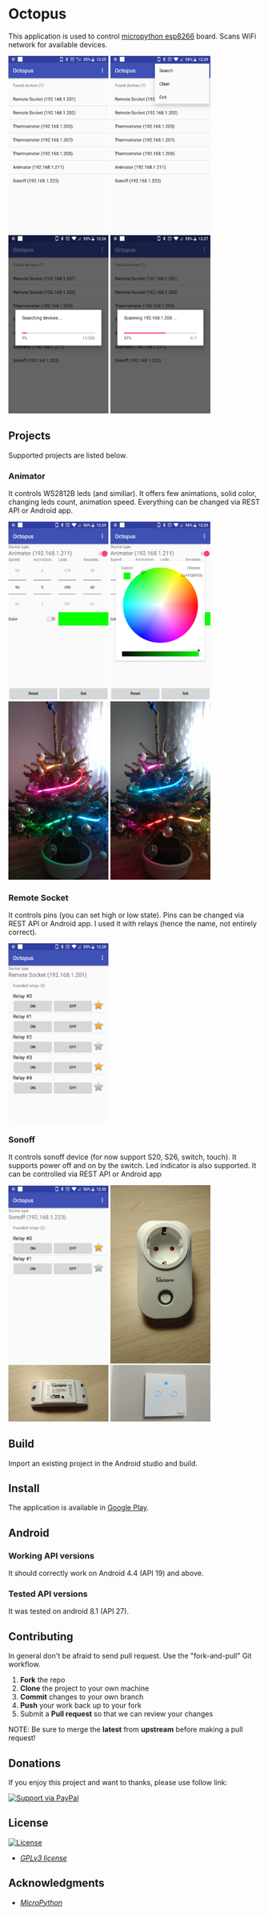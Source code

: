 # Octopus

This application is used to control [micropython esp8266](https://github.com/shajen/micropython_esp8266) board. Scans WiFi network for 
available devices.

<img src="images/app1.png" width="200" /> <img src="images/app2.png" width="200" /> <img src="images/app3.png" width="200" /> <img src="images/app4.png" width="200" />

## Projects

Supported projects are listed below.

### Animator

It controls WS2812B leds (and similiar). It offers few animations, solid color, changing leds count, animation speed. Everything can be changed via REST API or Android app.

<img src="images/animator1.png" width="200" /> <img src="images/animator2.png" width="200" /> <img src="images/animator3.png" width="200" /> <img src="images/animator4.png" width="200" />

### Remote Socket

It controls pins (you can set high or low state). Pins can be changed via REST API or Android app. I used it with relays (hence the name, not entirely correct).

<img src="images/remote1.png" width="200" />

### Sonoff

It controls sonoff device (for now support S20, S26, switch, touch). It supports power off and on by the switch. Led indicator is also supported. It can be controlled via REST API or Android app

<img src="images/sonoff1.png" width="200" /> <img src="images/sonoff2.png" width="200" /> <img src="images/sonoff3.png" width="200" /> <img src="images/sonoff4.png" width="200" />

## Build

Import an existing project in the Android studio and build.

## Install

The application is available in [Google Play](https://play.google.com/store/apps/details?id=pl.shajen.octopus).

## Android

### Working API versions

It should correctly work on Android 4.4 (API 19) and above.

### Tested API versions

It was tested on android 8.1 (API 27).

## Contributing

In general don't be afraid to send pull request. Use the "fork-and-pull" Git workflow.

1. **Fork** the repo
2. **Clone** the project to your own machine
3. **Commit** changes to your own branch
4. **Push** your work back up to your fork
5. Submit a **Pull request** so that we can review your changes

NOTE: Be sure to merge the **latest** from **upstream** before making a pull request!

## Donations

If you enjoy this project and want to thanks, please use follow link:

[![Support via PayPal](https://www.paypalobjects.com/webstatic/en_US/i/buttons/pp-acceptance-medium.png)](https://www.paypal.com/cgi-bin/webscr?cmd=_donations&business=shajen@shajen.pl&lc=US&item_name=Donate+Octopus&no_note=0&cn=&curency_code=USD)

## License

[![License](https://img.shields.io/:license-GPLv3-blue.svg?style=flat-square)](https://www.gnu.org/licenses/gpl.html)

- *[GPLv3 license](https://www.gnu.org/licenses/gpl.html)*

## Acknowledgments

- *[MicroPython](https://micropython.org/)*
